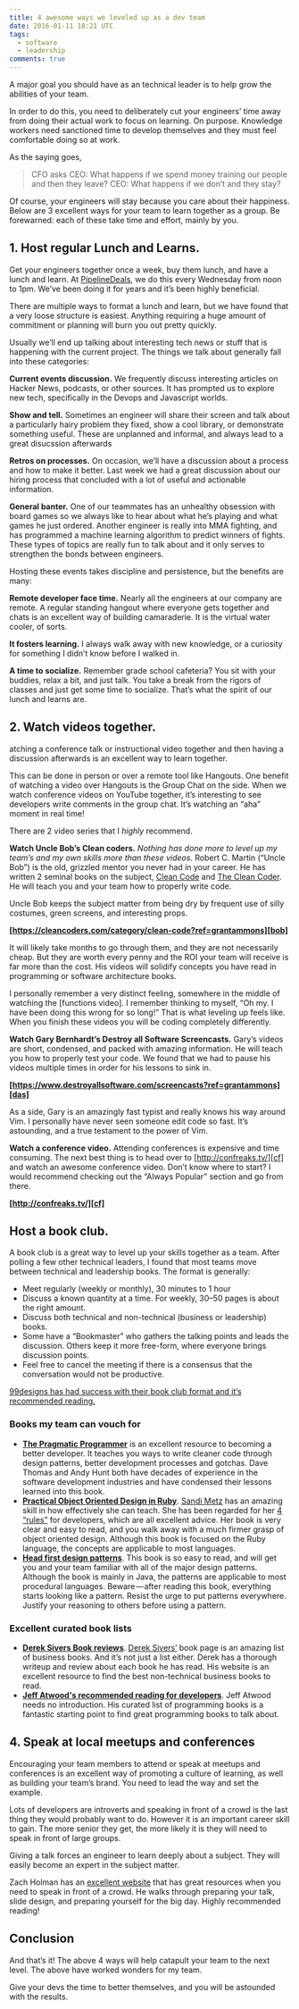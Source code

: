 ```yaml
---
title: 4 awesome ways we leveled up as a dev team
date: 2016-01-11 18:21 UTC
tags:
  - software
  - leadership
comments: true
---
```


A major goal you should have as an technical leader is to help grow the abilities of your team.

In order to do this, you need to deliberately cut your engineers’ time away from doing their actual work to focus on learning. On purpose. Knowledge workers need sanctioned time to develop themselves and they must feel comfortable doing so at work.

As the saying goes,

> CFO asks CEO: What happens if we spend money training our people and then they leave?
> CEO: What happens if we don’t and they stay?

Of course, your engineers will stay because you care about their happiness. Below are 3 excellent ways for your team to learn together as a group. Be forewarned: each of these take time and effort, mainly by you.

## 1. Host regular Lunch and Learns.

Get your engineers together once a week, buy them lunch, and have a lunch and learn. At [PipelineDeals][pld], we do this every Wednesday from noon to 1pm. We’ve been doing it for years and it’s been highly beneficial.

[pld]: pipelinedeals.com

There are multiple ways to format a lunch and learn, but we have found that a very loose structure is easiest. Anything requiring a huge amount of commitment or planning will burn you out pretty quickly.

Usually we’ll end up talking about interesting tech news or stuff that is happening with the current project. The things we talk about generally fall into these categories:

**Current events discussion.** We frequently discuss interesting articles on Hacker News, podcasts, or other sources. It has prompted us to explore new tech, specifically in the Devops and Javascript worlds.

**Show and tell.** Sometimes an engineer will share their screen and talk about a particularly hairy problem they fixed, show a cool library, or demonstrate something useful. These are unplanned and informal, and always lead to a great disucssion afterwards

**Retros on processes.** On occasion, we’ll have a discussion about a process and how to make it better. Last week we had a great discussion about our hiring process that concluded with a lot of useful and actionable information.

**General banter.** One of our teammates has an unhealthy obsession with board games so we always like to hear about what he’s playing and what games he just ordered. Another engineer is really into MMA fighting, and has programmed a machine learning algorithm to predict winners of fights. These types of topics are really fun to talk about and it only serves to strengthen the bonds between engineers.

Hosting these events takes discipline and persistence, but the benefits are many:

**Remote developer face time.** Nearly all the engineers at our company are remote. A regular standing hangout where everyone gets together and chats is an excellent way of building camaraderie. It is the virtual water cooler, of sorts.

**It fosters learning.** I always walk away with new knowledge, or a curiosity for something I didn’t know before I walked in.

**A time to socialize.** Remember grade school cafeteria? You sit with your buddies, relax a bit, and just talk. You take a break from the rigors of classes and just get some time to socialize. That’s what the spirit of our lunch and learns are.

## 2.  Watch videos together.

atching a conference talk or instructional video together and then having a discussion afterwards is an excellent way to learn together.

This can be done in person or over a remote tool like Hangouts. One benefit of watching a video over Hangouts is the Group Chat on the side. When we watch conference videos on YouTube together, it’s interesting to see developers write comments in the group chat. It’s watching an “aha” moment in real time!

There are 2 video series that I *highly* recommend.

**Watch Uncle Bob’s Clean coders.** *Nothing has done more to level up my team’s and my own skills more than these videos*. Robert C. Martin (“Uncle Bob”) is the old, grizzled mentor you never had in your career. He has written 2 seminal books on the subject, [Clean Code][cc] and [The Clean Coder][tcc]. He will teach you and your team how to properly write code.

[cc]: http://www.amazon.com/Clean-Code-Handbook-Software-Craftsmanship/dp/0132350882/ref=sr_1_1?s=books&ie=UTF8&qid=1452431645&sr=1-1&keywords=clean+code
[tcc]: http://www.amazon.com/The-Clean-Coder-Professional-Programmers/dp/0137081073/ref=pd_sim_14_3?ie=UTF8&dpID=512NzCU0wfL&dpSrc=sims&preST=_AC_UL160_SR123%2C160_&refRID=1WE2AV5EXA9R8B6RHS1T

Uncle Bob keeps the subject matter from being dry by frequent use of silly costumes, green screens, and interesting props.

**[https://cleancoders.com/category/clean-code?ref=grantammons][bob]**

[bob]: https://cleancoders.com/category/clean-code?ref=grantammons**

It will likely take months to go through them, and they are not necessarily cheap. But they are worth every penny and the ROI your team will receive is far more than the cost. His videos will solidify concepts you have read in programming or software architecture books.

I personally remember a very distinct feeling, somewhere in the middle of watching the [functions video]. I remember thinking to myself, “Oh my. I have been doing this wrong for so long!” That is what leveling up feels like. When you finish these videos you will be coding completely differently.

[fv]: https://cleancoders.com/episode/clean-code-episode-3/show

**Watch Gary Bernhardt’s Destroy all Software Screencasts.** Gary’s videos are short, condensed, and packed with amazing information. He will teach you how to properly test your code. We found that we had to pause his videos multiple times in order for his lessons to sink in.

**[https://www.destroyallsoftware.com/screencasts?ref=grantammons][das]**

[das]: https://www.destroyallsoftware.com/screencasts?ref=grantammons

As a side, Gary is an amazingly fast typist and really knows his way around Vim. I personally have never seen someone edit code so fast. It’s astounding, and a true testament to the power of Vim.

**Watch a conference video.** Attending conferences is expensive and time consuming. The next best thing is to head over to [http://confreaks.tv/][cf] and watch an awesome conference video. Don’t know where to start? I would recommend checking out the “Always Popular” section and go from there.


**[http://confreaks.tv/][cf]**

[cf]: http://confreaks.tv

## Host a book club.

A book club is a great way to level up your skills together as a team. After polling a few other technical leaders, I found that most teams move between technical and leadership books. The format is generally:

* Meet regularly (weekly or monthly), 30 minutes to 1 hour
* Discuss a known quantity at a time. For weekly, 30–50 pages is about the right amount.
* Discuss both technical and non-technical (business or leadership) books.
* Some have a “Bookmaster” who gathers the talking points and leads the discussion. Others keep it more free-form, where everyone brings discussion points.
* Feel free to cancel the meeting if there is a consensus that the conversation would not be productive.

[99designs has had success with their book club format and it’s recommended reading.][nnd]

[nnd]: https://99designs.com/tech-blog/blog/2015/09/08/book-club/

### Books my team can vouch for

* **[The Pragmatic Programmer][pp]** is an excellent resource to becoming a better developer. It teaches you ways to write cleaner code through design patterns, better development processes and gotchas. Dave Thomas and Andy Hunt both have decades of experience in the software development industries and have condensed their lessons learned into this book.
* **[Practical Object Oriented Design in Ruby][poodr]**.  [Sandi Metz][sm] has an amazing skill in how effectively she can teach. She has been regarded for her [4 “rules”][fr] for developers, which are all excellent advice. Her book is very clear and easy to read, and you walk away with a much firmer grasp of object oriented design. Although this book is focused on the Ruby language, the concepts are applicable to most languages.
* **[Head first design patterns][hf]**. This book is so easy to read, and will get you and your team familiar with all of the major design patterns. Although the book is mainly in Java, the patterns are applicable to most procedural languages. Beware — after reading this book, everything starts looking like a pattern. Resist the urge to put patterns everywhere. Justify your reasoning to others before using a pattern.

[pp]: http://www.amazon.com/The-Pragmatic-Programmer-Journeyman-Master/dp/020161622X
[poodr]: http://www.amazon.com/Practical-Object-Oriented-Design-Ruby-Addison-Wesley/dp/0321721330/ref=sr_1_1?s=books&ie=UTF8&qid=1452431923&sr=1-1&keywords=practical+object-oriented+design+in+ruby
[sm]: https://twitter.com/sandimetz
[fr]: https://gist.github.com/henrik/4509394
[hf]: http://www.amazon.com/Head-First-Design-Patterns-Freeman/dp/0596007124/ref=sr_1_1?s=books&ie=UTF8&qid=1452432289&sr=1-1&keywords=head+first+design+patterns

### Excellent curated book lists

* **[Derek Sivers Book reviews][dsb]**.  [Derek Sivers’][ds] book page is an amazing list of business books. And it’s not just a list either. Derek has a thorough writeup and review about each book he has read. His website is an excellent resource to find the best non-technical business books to read.
* **[Jeff Atwood's recommended reading for developers][ja]**. Jeff Atwood needs no introduction. His curated list of programming books is a fantastic starting point to find great programming books to talk about.

[dsb]: http://sivers.org/book
[ds]: http://sivers.org
[ja]: http://blog.codinghorror.com/recommended-reading-for-developers/

## 4. Speak at local meetups and conferences

Encouraging your team members to attend or speak at meetups and conferences is an excellent way of promoting a culture of learning, as well as building your team’s brand. You need to lead the way and set the example.

Lots of developers are introverts and speaking in front of a crowd is the last thing they would probably want to do. However it is an important career skill to gain. The more senior they get, the more likely it is they will need to speak in front of large groups.

Giving a talk forces an engineer to learn deeply about a subject. They will easily become an expert in the subject matter.

Zach Holman has an [excellent website][sio] that has great resources when you need to speak in front of a crowd. He walks through preparing your talk, slide design, and preparing yourself for the big day. Highly recommended reading!


[sio]: http://speaking.io/

## Conclusion

And that’s it! The above 4 ways will help catapult your team to the next level. The above have worked wonders for my team.

Give your devs the time to better themselves, and you will be astounded with the results.
